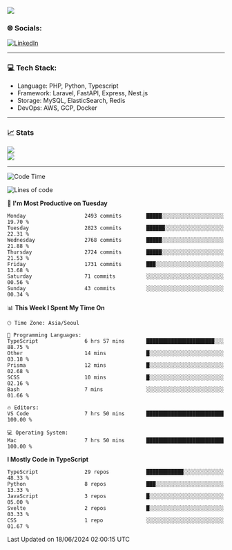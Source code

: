 <!--[![](https://visitcount.itsvg.in/api?id=jin-wk&icon=7&color=12)](https://visitcount.itsvg.in)-->
<!--[![Hits](https://hits.seeyoufarm.com/api/count/incr/badge.svg?url=https%3A%2F%2Fgithub.com%2Fjin-wk&count_bg=%235F625C&title_bg=%23555555&icon=github.svg&icon_color=%23E7E7E7&title=Hits&edge_flat=false)](https://hits.seeyoufarm.com)-->
![](https://komarev.com/ghpvc/?username=jin-wk&color=lightgrey&style=for-the-badge)

### 🌐 Socials:
[![LinkedIn](https://img.shields.io/badge/LinkedIn-%230077B5.svg?logo=linkedin&logoColor=white)](https://linkedin.com/in/jinwook-lee-242625241) 

---

### 💻 Tech Stack:
  - Language: PHP, Python, Typescript
  - Framework: Laravel, FastAPI, Express, Nest.js
  - Storage: MySQL, ElasticSearch, Redis
  - DevOps: AWS, GCP, Docker

---

### 📈 Stats
![](https://github-readme-stats.vercel.app/api?username=jin-wk&theme=dark&hide_border=true&include_all_commits=true&count_private=true)<br/>
![](https://github-readme-streak-stats.herokuapp.com/?user=jin-wk&theme=dark&hide_border=true)<br/>

---

<!--START_SECTION:waka-->
![Code Time](http://img.shields.io/badge/Code%20Time-1%2C527%20hrs%2036%20mins-blue)

![Lines of code](https://img.shields.io/badge/From%20Hello%20World%20I%27ve%20Written-3.3%20million%20lines%20of%20code-blue)

📅 **I'm Most Productive on Tuesday** 

```text
Monday                   2493 commits        █████░░░░░░░░░░░░░░░░░░░░   19.70 % 
Tuesday                  2823 commits        ██████░░░░░░░░░░░░░░░░░░░   22.31 % 
Wednesday                2768 commits        █████░░░░░░░░░░░░░░░░░░░░   21.88 % 
Thursday                 2724 commits        █████░░░░░░░░░░░░░░░░░░░░   21.53 % 
Friday                   1731 commits        ███░░░░░░░░░░░░░░░░░░░░░░   13.68 % 
Saturday                 71 commits          ░░░░░░░░░░░░░░░░░░░░░░░░░   00.56 % 
Sunday                   43 commits          ░░░░░░░░░░░░░░░░░░░░░░░░░   00.34 % 
```


📊 **This Week I Spent My Time On** 

```text
🕑︎ Time Zone: Asia/Seoul

💬 Programming Languages: 
TypeScript               6 hrs 57 mins       ██████████████████████░░░   88.75 % 
Other                    14 mins             █░░░░░░░░░░░░░░░░░░░░░░░░   03.18 % 
Prisma                   12 mins             █░░░░░░░░░░░░░░░░░░░░░░░░   02.68 % 
SCSS                     10 mins             █░░░░░░░░░░░░░░░░░░░░░░░░   02.16 % 
Bash                     7 mins              ░░░░░░░░░░░░░░░░░░░░░░░░░   01.66 % 

🔥 Editors: 
VS Code                  7 hrs 50 mins       █████████████████████████   100.00 % 

💻 Operating System: 
Mac                      7 hrs 50 mins       █████████████████████████   100.00 % 
```

**I Mostly Code in TypeScript** 

```text
TypeScript               29 repos            ████████████░░░░░░░░░░░░░   48.33 % 
Python                   8 repos             ███░░░░░░░░░░░░░░░░░░░░░░   13.33 % 
JavaScript               3 repos             █░░░░░░░░░░░░░░░░░░░░░░░░   05.00 % 
Svelte                   2 repos             █░░░░░░░░░░░░░░░░░░░░░░░░   03.33 % 
CSS                      1 repo              ░░░░░░░░░░░░░░░░░░░░░░░░░   01.67 % 
```




 Last Updated on 18/06/2024 02:00:15 UTC
<!--END_SECTION:waka-->
